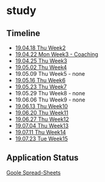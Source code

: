 # study

## Timeline

- [19.04.18 Thu Week2](./week2.md)
- [19.04.22 Mon Week3 - Coaching](./week3-coaching(feat.posquit0).md)
- [19.04.25 Thu Week3](./week3.md)
- [19.05.02 Thu Week4](./week4.md)
- 19.05.09 Thu Week5 - none
- [19.05.16 Thu Week6](./week6.md)
- [19.05.23 Thu Week7](./week7.md)
- 19.05.29 Thu Week8 - none
- 19.06.06 Thu Week9 - none
- [19.06.13 Thu Week10](./week10.md)
- [19.06.20 Thu Week11](./week11.md)
- [19.06.27 Thu Week12](./week12.md)
- [19.07.04 Thu Week13](./week13.md)
- [19.07.11 Thu Week14](./week14.md)
- [19.07.23 Tue Week15](./week15.md)

## Application Status

[Goole Spread-Sheets](https://docs.google.com/spreadsheets/d/1u3u6wx4xlbzmYdtTgVn-m7G2zolkEzDJZQrDRNTAVMw/edit?usp=sharing)
